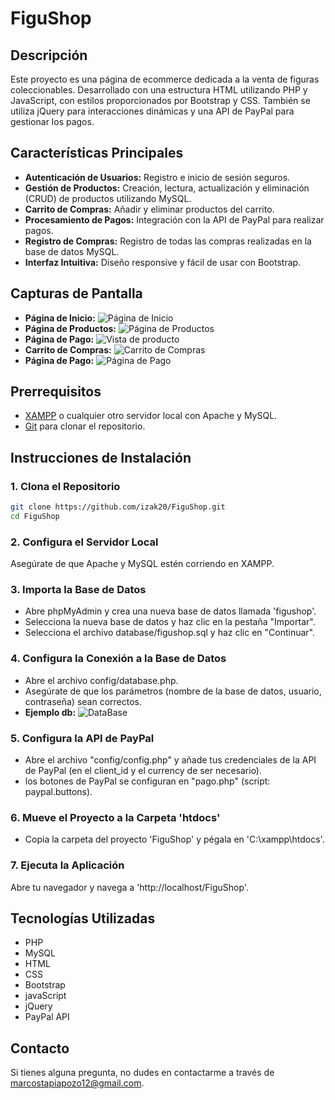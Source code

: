 # FiguShop

## Descripción
Este proyecto es una página de ecommerce dedicada a la venta de figuras coleccionables. Desarrollado con una estructura HTML utilizando PHP y JavaScript, con estilos proporcionados por Bootstrap y CSS. También se utiliza jQuery para interacciones dinámicas y una API de PayPal para gestionar los pagos.

## Características Principales
- **Autenticación de Usuarios:** Registro e inicio de sesión seguros.
- **Gestión de Productos:** Creación, lectura, actualización y eliminación (CRUD) de productos utilizando MySQL.
- **Carrito de Compras:** Añadir y eliminar productos del carrito.
- **Procesamiento de Pagos:** Integración con la API de PayPal para realizar pagos.
- **Registro de Compras:** Registro de todas las compras realizadas en la base de datos MySQL.
- **Interfaz Intuitiva:** Diseño responsive y fácil de usar con Bootstrap.

## Capturas de Pantalla
- **Página de Inicio:**
![Página de Inicio](IMG/home.png)
- **Página de Productos:**
![Página de Productos](IMG/productos.png)
- **Página de Pago:**
![Vista de producto](IMG/vistaProducto.png)
- **Carrito de Compras:**
![Carrito de Compras](IMG/carrito.png)
- **Página de Pago:**
![Página de Pago](IMG/pago.png)

## Prerrequisitos
- [XAMPP](https://www.apachefriends.org/index.html) o cualquier otro servidor local con Apache y MySQL.
- [Git](https://git-scm.com/) para clonar el repositorio.

## Instrucciones de Instalación

### 1. Clona el Repositorio
```bash
git clone https://github.com/izak20/FiguShop.git
cd FiguShop
```
### 2. Configura el Servidor Local
Asegúrate de que Apache y MySQL estén corriendo en XAMPP.

### 3. Importa la Base de Datos
- Abre phpMyAdmin y crea una nueva base de datos llamada 'figushop'.
- Selecciona la nueva base de datos y haz clic en la pestaña "Importar".
- Selecciona el archivo database/figushop.sql y haz clic en "Continuar".
  
### 4. Configura la Conexión a la Base de Datos
- Abre el archivo config/database.php.
- Asegúrate de que los parámetros (nombre de la base de datos, usuario, contraseña) sean correctos.
- **Ejemplo db:**
![DataBase](IMG/database.png)

### 5. Configura la API de PayPal
- Abre el archivo "config/config.php" y añade tus credenciales de la API de PayPal (en el client_id y el currency de ser necesario).
- los botones de PayPal se configuran en "pago.php" (script: paypal.buttons).
  
### 6. Mueve el Proyecto a la Carpeta 'htdocs'
- Copia la carpeta del proyecto 'FiguShop' y pégala en 'C:\xampp\htdocs'.
  
### 7. Ejecuta la Aplicación
Abre tu navegador y navega a 'http://localhost/FiguShop'.

## Tecnologías Utilizadas
- PHP
- MySQL
- HTML
- CSS
- Bootstrap
- javaScript
- jQuery
- PayPal API
  
## Contacto
Si tienes alguna pregunta, no dudes en contactarme a través de marcostapiapozo12@gmail.com.
